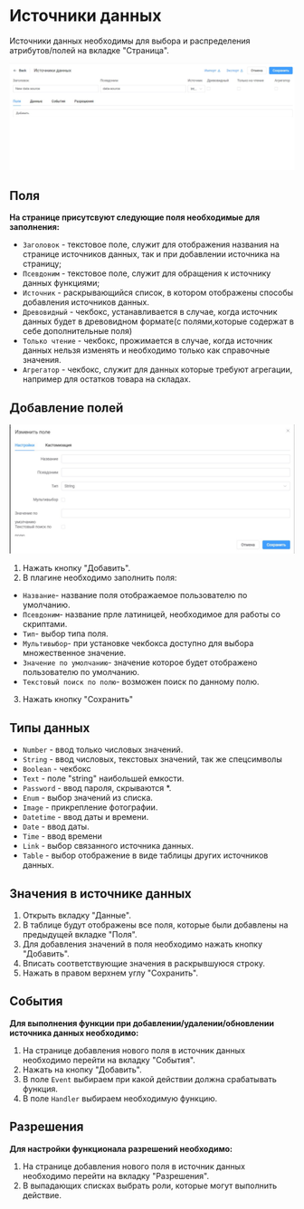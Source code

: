 # Источники данных

Источники данных необходимы для выбора и распределения атрибутов/полей на вкладке "Страница".

![Источник данных](images/datasource1.jpg)

## Поля

**На странице присутсвуют следующие поля необходимые для заполнения:**

- `Заголовок` - текстовое поле, служит для отображения названия на странице источников данных, так и при добавлении источника на страницу;
- `Псевдоним` - текстовое поле, служит для обращения к источнику данных функциями;
- `Источник` - раскрывающийся список, в котором отображены способы добавления источников данных.
- `Древовидный` - чекбокс, устанавливается в случае, когда источник данных будет в древовидном формате(с полями,которые содержат в себе дополнительные поля)
- `Только чтение` - чекбокс, прожимается в случае, когда источник данных нельзя изменять и необходимо только как справочные значения.
- `Агрегатор` - чекбокс, служит для данных которые требуют агрегации, например для остатков товара на складах.

## Добавление полей

![Источник данных](images/datasource2.jpg)

1.  Нажать кнопку "Добавить".
2.  В плагине необходимо заполнить поля:

- `Название`- название поля отображаемое пользователю по умолчанию.
- `Псевдоним`- название прле латиницей, необходимое для работы со скриптами.
- `Тип`- выбор типа поля.
- `Мультивыбор`- при установке чекбокса доступно для выбора множественное значение.
- `Значение по умолчанию`- значение которое будет отображено пользователю по умолчанию.
- `Текстовый поиск по полю`- возможен поиск по данному полю.

3. Нажать кнопку "Сохранить"

## Типы данных

- `Number` - ввод только числовых значений.
- `String` - ввод числовых, текстовых значений, так же спецсимволы
- `Boolean` - чекбокс
- `Text` - поле "string" наибольшей емкости.
- `Password` - ввод пароля, скрываются \*.
- `Enum` - выбор значений из списка.
- `Image` - прикрепление фотографии.
- `Datetime` - ввод даты и времени.
- `Date` - ввод даты.
- `Time` - ввод времени
- `Link` - выбор связанного источника данных.
- `Table` - выбор отображение в виде таблицы других источников данных.

## Значения в источнике данных

1. Открыть вкладку "Данные".
2. В таблице будут отображены все поля, которые были добавлены на предыдущей вкладке "Поля".
3. Для добавления значений в поля необходимо нажать кнопку "Добавить".
4. Вписать соответствующие значения в раскрывшуюся строку.
5. Нажать в правом верхнем углу "Сохранить".

## События

**Для выполнения функции при добавлении/удалении/обновлении источника данных необходимо:**

1. На странице добавления нового поля в источник данных необходимо перейти на вкладку "События".
2. Нажать на кнопку "Добавить".
3. В поле `Event` выбираем при какой действии должна срабатывать функция.
4. В поле `Handler` выбираем необходимую функцию.

## Разрешения

**Для настройки функционала разрешений необходимо:**

1. На странице добавления нового поля в источник данных необходимо перейти на вкладку "Разрешения".
2. В выпадающих списках выбрать роли, которые могут выполнить действие.
